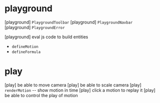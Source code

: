 # playground

[playground] `PlaygroundToolbar`
[playground] `PlaygroundNavbar`
[playground] `PlaygroundError`

[playground] eval js code to build entities

- `defineMotion`
- `defineFormula`

# play

[play] be able to move camera
[play] be able to scale camera
[play] `renderMotion` -- show motion in time
[play] click a motion to replay it
[play] be able to control the play of motion
